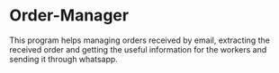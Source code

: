 # Order-Manager
This program helps managing orders received by email, extracting the received order and getting the useful information for the workers and sending it through whatsapp.
